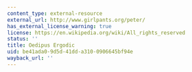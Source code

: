 ```yaml
---
content_type: external-resource
external_url: http://www.girlpants.org/peter/
has_external_license_warning: true
license: https://en.wikipedia.org/wiki/All_rights_reserved
status: ''
title: Oedipus Ergodic
uid: be41ada0-9d5d-41dd-a310-0906645bf94e
wayback_url: ''
---
```

